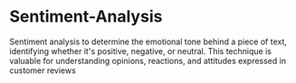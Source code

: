 # Sentiment-Analysis
Sentiment analysis to determine the emotional tone behind a piece of text, identifying whether it's positive, negative, or neutral. This technique is valuable for understanding opinions, reactions, and attitudes expressed in customer reviews
